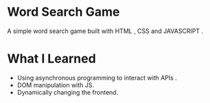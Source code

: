 # Word Search Game
A simple word search game built with HTML , CSS and JAVASCRIPT .

# What I Learned 
  * Using asynchronous programming to interact with APIs .
  * DOM manipulation with JS.
  * Dynamically changing the frontend.

